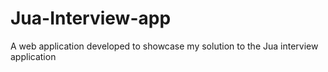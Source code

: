 # Jua-Interview-app
A web application developed to showcase my solution to the Jua interview application
